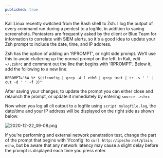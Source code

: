 ```yaml
---
published: true
---
```

Kali Linux recently switched from the Bash shell to Zsh. I log the output of every command run during a pentest to a logfile, in addition to saving screenshots. Pentesters are frequently asked by the client or Blue Team for information to correlate with SIEM alerts, so it's a good idea to update your Zsh prompt to include the date, time, and IP address. 

Zsh has the option of adding an 'RPROMPT', or right side prompt. We'll use this to avoid cluttering up the normal prompt on the left. In Kali, edit `~/.zshrc` and comment out the line that begins with 'RPROMPT'. Below it, add the following to a new line:

```
RPROMPT="%W %* $(ifconfig | grep -A 1 eth0 | grep inet | tr -s ' ' | cut -d ' ' -f 3)"
```

After saving your changes, to update the prompt you can either close and relaunch the prompt, or update it immediately by entering `source .zshrc`

Now when you log all cli output to a logfile using `script mylogfile.log`, the date/time and your IP address will be displayed on the right side as shown below:

![2020-12-22_09-08.png]({{site.baseurl}}/images/2020-12-22_09-08.png)

If you're performing and external network penetration test, change the part of the prompt that begins with 'ifconfig' to `curl http://ipecho.net/plain; echo`, but be aware that any network latency may cause a slight delay before the prompt is displayed each time you press enter.
